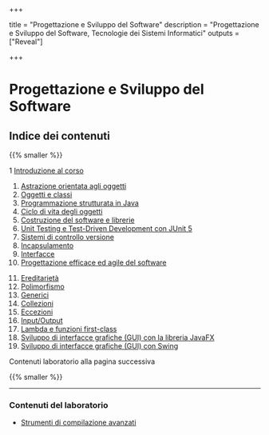 
+++

title = "Progettazione e Sviluppo del Software"
description = "Progettazione e Sviluppo del Software, Tecnologie dei Sistemi Informatici"
outputs = ["Reveal"]

+++

# Progettazione e Sviluppo del Software

## Indice dei contenuti

{{% smaller %}}

<div class="container">
<div class="col">

1 [Introduzione al corso](intro/)
1. [Astrazione orientata agli oggetti](oo-abstraction/)
1. [Oggetti e classi](objects/)
1. [Programmazione strutturata in Java](java-structured-programming/)
1. [Ciclo di vita degli oggetti](objects-lifecycle/)
1. [Costruzione del software e librerie](build-systems/)
1. [Unit Testing e Test-Driven Development con JUnit 5](junit-tdd/)
1. [Sistemi di controllo versione](git/)
1. [Incapsulamento](encapsulation/)
1. [Interfacce](interfaces/)
1. [Progettazione efficace ed agile del software](intro-agile-sw-design-patterns/)


</div>
<div class="col">

11. [Ereditarietà](inheritance/)
1. [Polimorfismo](polymorphism/)
1. [Generici](generics/)
1. [Collezioni](collections/)
1. [Eccezioni](exceptions/)
1. [Input/Output](io/)
1. [Lambda e funzioni first-class](lambdas/)
1. [Sviluppo di interfacce grafiche (GUI) con la libreria JavaFX](guis-javafx/)
1. [Sviluppo di interfacce grafiche (GUI) con Swing](guis-swing/)

<!-- 
1. [Meccanismi avanzati: classi innestate, enum](advanced-mechanisms-nested-enums/) 
1. [Stream e manipolazione di flussi di dati](stream/)
1. [Collezioni generiche, erasure, e wildcard](generic-collections-advanced/) 
-->

</div></div>

Contenuti laboratorio alla pagina successiva

{{% smaller %}}

---

### Contenuti del laboratorio
* [Strumenti di compilazione avanzati](lab/02-advanced-tooling-gradle/)

